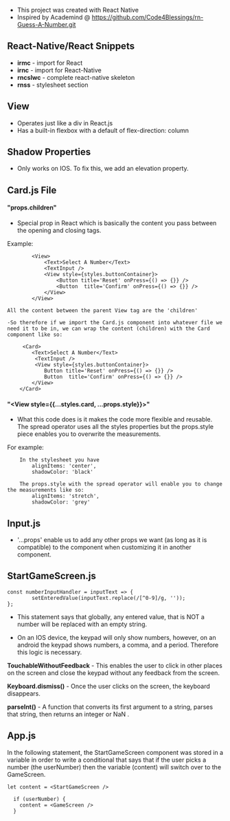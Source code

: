 - This project was created with React Native
- Inspired by Academind @ https://github.com/Code4Blessings/rn-Guess-A-Number.git

## React-Native/React Snippets
- **irmc** - import for React
- **irnc** - import for React-Native
- **rncslwc** - complete react-native skeleton
- **rnss** - stylesheet section

## View
- Operates just like a div in React.js
- Has a built-in flexbox with a default of flex-direction: column

## Shadow Properties
- Only works on IOS. To fix this, we add an elevation property.

## Card.js File

#### "props.children"
- Special prop in React which is basically the content you pass between the opening and closing tags.

Example:

```
        <View>
            <Text>Select A Number</Text>
            <TextInput />
            <View style={styles.buttonContainer}>
                <Button title='Reset' onPress={() => {}} />
                <Button  title='Confirm' onPress={() => {}} /> 
            </View>
        </View>

```
    All the content between the parent View tag are the 'children'

    -So therefore if we import the Card.js component into whatever file we need it to be in, we can wrap the content (children) with the Card component like so:

```
     <Card>
        <Text>Select A Number</Text>
         <TextInput />
         <View style={styles.buttonContainer}>
            Button title='Reset' onPress={() => {}} />
            Button  title='Confirm' onPress={() => {}} /> 
        </View>
    </Card>
```

#### "<View style={{...styles.card, ...props.style}}>"
- What this code does is it makes the code more flexible and reusable.  The spread operator uses all the styles properties but the props.style piece enables you to overwrite the measurements.

For example:

```
    In the stylesheet you have
        alignItems: 'center',
        shadowColor: 'black'
    
    The props.style with the spread operator will enable you to change the measurements like so:
        alignItems: 'stretch',
        shadowColor: 'grey'

```

## Input.js
- '...props' enable us to add any other props we want (as long as it is compatible) to the component when customizing it in another component.

## StartGameScreen.js

```
const numberInputHandler = inputText => {
        setEnteredValue(inputText.replace(/[^0-9]/g, ''));
};

```

- This statement says that globally, any entered value, that is NOT a number will be replaced with an empty string.

- On an IOS device, the keypad will only show numbers, however, on an android the keypad shows numbers, a comma, and a period.  Therefore this logic is necessary.

**TouchableWithoutFeedback** - This enables the user to click in other places on the screen and close the keypad without any feedback from the screen.

**Keyboard.dismiss()** - Once the user clicks on the screen, the keyboard disappears.

**parseInt()** - A function that converts its first argument to a string, parses that string, then returns an integer or NaN . 

## App.js

In the following statement, the StartGameScreen component was stored in a variable in order to write a conditional that says that if the user picks a number (the userNumber) then the variable (content) will switch over to the GameScreen.

```
let content = <StartGameScreen />

  if (userNumber) {
    content = <GameScreen />
  }

```





